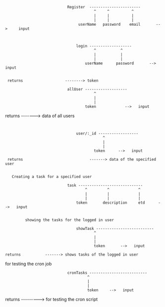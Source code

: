 
                                Register  -----------------------
                                            ^     ^          ^
                                            |     |          |
                                            |     |          |
                                     userName   password    email       -->     input 

~~~~~~~~~~~~~~~~~~~~~~~~~~~~~~~~~~~~~~~~~~~~~~~~~~~~~~~~~~~~~~~~~~~~~~~~~~~~~~~~~~~~~~~~


                                login -------------------
                                        ^           ^
                                        |           |
                                        |           |
                                    userName      password       -->   input 


 returns                   --------> token

~~~~~~~~~~~~~~~~~~~~~~~~~~~~~~~~~~~~~~~~~~~~~~~~~~~~~~~~~~~~~~~~~~~~~~~~~~~~~~~~~~~~~~~~


                                allUser -------------------
                                            ^
                                            |
                                            |
                                        token             -->   input

 returns                              -------> data of all users 

~~~~~~~~~~~~~~~~~~~~~~~~~~~~~~~~~~~~~~~~~~~~~~~~~~~~~~~~~~~~~~~~~~~~~~~~~~~~~~~~~~~~~~~~


                                user/:_id ------------------
                                            ^
                                            |
                                            |
                                        token      -->   input

 returns                              -------> data of the specified user
                                
~~~~~~~~~~~~~~~~~~~~~~~~~~~~~~~~~~~~~~~~~~~~~~~~~~~~~~~~~~~~~~~~~~~~~~~~~~~~~~~~~~~~~~~~


       Creating a task for a specified user

                                task -----------------------------
                                        ^         ^             ^
                                        |         |             |
                                        |         |             |
                                    token       description     etd      -->   input


~~~~~~~~~~~~~~~~~~~~~~~~~~~~~~~~~~~~~~~~~~~~~~~~~~~~~~~~~~~~~~~~~~~~~~~~~~~~~~~~~~~~~~~~

         showing the tasks for the logged in user

                                showTask --------------------------
                                        ^
                                        |
                                        |
                                        token       -->   input

returns           -------> shows tasks of the logged in user

~~~~~~~~~~~~~~~~~~~~~~~~~~~~~~~~~~~~~~~~~~~~~~~~~~~~~~~~~~~~~~~~~~~~~~~~~~~~~~~~~~~~~~~~~

for testing the cron job

                                cronTasks --------------------------
                                         ^
                                         |
                                         |
                                         token     -->   input

 returns             ---------> for testing the cron script

